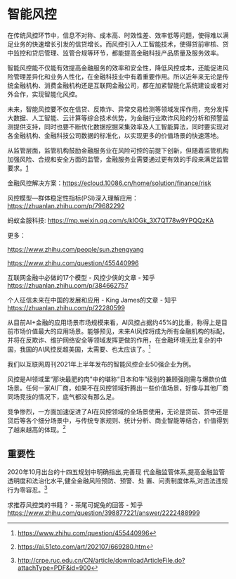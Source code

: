 # 智能风控

在传统风控环节中，信息不对称、成本高、时效性差、效率低等问题，使得难以满足业务的快速增长引发的信贷增长。而风控引入人工智能技术，使得贷前审核、贷中监控和贷后管理、监管合规等环节，都能提高金融科技产品质量及服务效率。

智能风控能不仅能有效提高金融服务的效率和安全性，降低风控成本，还能促进风险管理差异化和业务人性化，在金融科技业中有着重要作用。所以近年来无论是传统金融机构、消费金融机构还是互联网金融公司，都在加紧智能化系统建设或者对外合作，实现智能化风控。

未来，智能风控要不仅在信贷、反欺诈、异常交易检测等领域发挥作用，充分发挥大数据、人工智能、云计算等综合技术优势，为金融行业欺诈风险的分析和预警监测提供支持，同时也要不断优化数据挖掘采集效率及人工智能算法，同时要实现对各金融机构、金融科技公司数据的标准化，以实现更多的价值场景的快速落地。

从监管层面，监管机构鼓励金融服务业在风险可控的前提下创新，但随着监管机构加强风险、合规和安全方面的监管，金融服务业需要通过更有效的手段来满足监管要求。[1]

金融风控解决方案：https://ecloud.10086.cn/home/solution/finance/risk

风控模型—群体稳定性指标(PSI)深入理解应用：https://zhuanlan.zhihu.com/p/79682292

 蚂蚁金服科技: https://mp.weixin.qq.com/s/klOGk_3X7QT78w9YPQQzKA


更多：

https://www.zhihu.com/people/sun.zhengyang

https://www.zhihu.com/question/455440996

互联网金融中必做的17个模型 - 风控少侠的文章 - 知乎
https://zhuanlan.zhihu.com/p/384662757

个人征信未来在中国的发展和应用 - King James的文章 - 知乎
https://zhuanlan.zhihu.com/p/22280599


从目前AI+金融的应用场景市场规模来看，AI风控占据约45%的比重，称得上是目前市场价值最大的应用场景。能够预见，未来AI风控将成为所有金融机构的标配，并将在反欺诈、维护网络安全等领域发挥更做的作用，在金融环境无比复杂的中国，我国的AI风控反超美国，太需要、也太应该了。[^2]

我们以互联网周刊2021年上半年发布的智能风控企业50强企业为例。

风控是AI领域里“那块最肥的肉”中的堪称“日本和牛”级别的兼顾强刚需与爆款价值场景。任何一家AI厂商，如果不在风控领域折腾出一些价值场景，好像与其他厂商同场竞技的情况下，底气都没有那么足。

竞争惨烈，一方面加速促进了AI在风控领域的全场景使用，无论是贷前、贷中还是贷后等各个细分场景中，与传统专家规则、统计分析、商业智能等结合，价值得到了越来越高的体现。[^3]

## 重要性

2020年10月出台的十四五规划中明确指出,完善现 代金融监管体系,提高金融监管透明度和法治化水平,健全金融风险预防、预警、处 置、问责制度体系,对违法违规行为零容忍。[^4]

求推荐风控类的书籍？ - 茶尾可妮兔的回答 - 知乎
https://www.zhihu.com/question/398877221/answer/2222488999

[1]: https://www.weiyangx.com/351456.html
[^2]: https://www.zhihu.com/question/455440996
[^3]: https://ai.51cto.com/art/202107/669280.htm
[^4]: http://crpe.ruc.edu.cn/CN/article/downloadArticleFile.do?attachType=PDF&id=900
